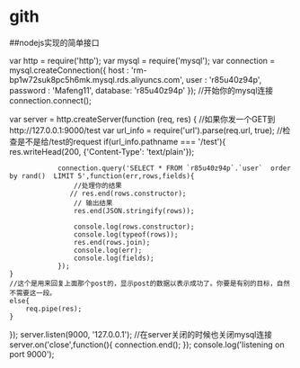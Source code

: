 # gith


##nodejs实现的简单接口

var http = require('http');
var mysql      = require('mysql');
var connection = mysql.createConnection({
    host     : 'rm-bp1w72suk8pc5h6mk.mysql.rds.aliyuncs.com',
    user     : 'r85u40z94p',
    password : 'Mafeng11',
    database: 'r85u40z94p'
});
//开始你的mysql连接
connection.connect();

var server = http.createServer(function (req, res) {
    //如果你发一个GET到http://127.0.0.1:9000/test
    var url_info = require('url').parse(req.url, true);
    //检查是不是给/test的request
    if(url_info.pathname === '/test'){
        res.writeHead(200, {'Content-Type': 'text/plain'});
        

                connection.query('SELECT * FROM `r85u40z94p`.`user`  order by rand()  LIMIT 5',function(err,rows,fields){
                    //处理你的结果
                   // res.end(rows.constructor);
                    // 输出结果
                    res.end(JSON.stringify(rows));

                    console.log(rows.constructor);
                    console.log(typeof(rows));
                    res.end(rows.join);
                    console.log(err);
                    console.log(fields);
                });
    }
    //这个是用来回复上面那个post的，显示post的数据以表示成功了。你要是有别的目标，自然不需要这一段。
    else{
        req.pipe(res);
    }
});
server.listen(9000, '127.0.0.1');
//在server关闭的时候也关闭mysql连接
server.on('close',function(){
    connection.end();
});
console.log('listening on port  9000');
